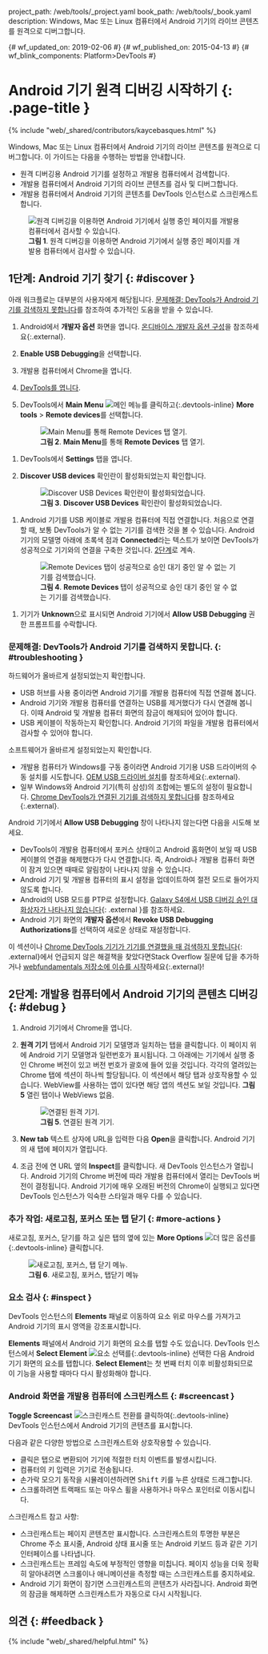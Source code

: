 project_path: /web/tools/_project.yaml
book_path: /web/tools/_book.yaml
description: Windows, Mac 또는 Linux 컴퓨터에서 Android 기기의 라이브 콘텐츠를 원격으로 디버그합니다.

{# wf_updated_on: 2019-02-06 #}
{# wf_published_on: 2015-04-13 #}
{# wf_blink_components: Platform>DevTools #}

<style>
.devtools-inline {
  max-height: 1em;
  vertical-align: middle;
}
</style>

# Android 기기 원격 디버깅 시작하기 {: .page-title }

{% include "web/_shared/contributors/kaycebasques.html" %}

Windows, 
Mac 또는 Linux 컴퓨터에서 Android 기기의 라이브 콘텐츠를 원격으로 디버그합니다. 이 가이드는 다음을 수행하는 방법을 안내합니다.

* 원격 디버깅용 Android 기기를 설정하고
  개발용 컴퓨터에서 검색합니다.
* 개발용 컴퓨터에서 Android 기기의 라이브 콘텐츠를 검사 및
  디버그합니다.
* 개발용 컴퓨터에서 Android 기기의 콘텐츠를
  DevTools 인스턴스로 스크린캐스트합니다.

<figure>
  <img src="imgs/remote-debugging.png"
       alt="원격 디버깅을 이용하면 Android 기기에서 실행 중인 페이지를
            개발용 컴퓨터에서 검사할 수 있습니다."/>
  <figcaption>
    <b>그림 1</b>. 원격 디버깅을 이용하면 Android 기기에서 실행 중인 페이지를
    개발용 컴퓨터에서 검사할 수 있습니다.
  </figcaption>
</figure>

## 1단계: Android 기기 찾기 {: #discover }

아래 워크플로는 대부분의 사용자에게 해당됩니다. [문제해결: DevTools가
Android 기기를 검색하지 못합니다](#troubleshooting)를 참조하여 추가적인 도움을 받을 수 있습니다.

1. Android에서 **개발자 옵션** 화면을 엽니다. [온디바이스 개발자 옵션
   구성](https://developer.android.com/studio/debug/dev-options.html)을 참조하세요{:.external}.
1. **Enable USB Debugging**을 선택합니다.
1. 개발용 컴퓨터에서 Chrome을 엽니다.
1. [DevTools를 엽니다](/web/tools/chrome-devtools/#open).
1. DevTools에서 **Main Menu** ![메인 메뉴][main]를 클릭하고{:.devtools-inline} 
   **More tools** > **Remote devices**를 선택합니다. 

     <figure>
       <img src="imgs/open-remote-devices.png"
            alt="Main Menu를 통해 Remote Devices 탭 열기."/>
       <figcaption>
         <b>그림 2</b>. <b>Main Menu</b>를 통해 <b>Remote Devices</b> 탭 열기.
       </figcaption>
     </figure>

[main]: /web/tools/chrome-devtools/images/three-dot.png
[open]: /web/tools/chrome-devtools/remote-debugging/imgs/open-remote-devices.png

1. DevTools에서 **Settings** 탭을 엽니다.

1. **Discover USB devices** 확인란이 활성화되었는지 확인합니다.

     <figure>
       <img src="imgs/discover-usb-devices.png" alt="Discover USB Devices 확인란이
           활성화되었습니다."/>
       <figcaption>
         <b>그림 3</b>. <b>Discover USB Devices</b> 확인란이 활성화되었습니다.
       </figcaption>
     </figure>

[discover]: /web/tools/chrome-devtools/remote-debugging/imgs/discover-usb-devices.png

1. Android 기기를 USB
  케이블로 개발용 컴퓨터에 직접 연결합니다. 처음으로 연결할 때, 보통 DevTools가 알 수 없는
 기기를 검색한 것을 볼 수 있습니다. Android 기기의
   모델명 아래에 초록색 점과 **Connected**라는 텍스트가 보이면 DevTools가 성공적으로
   기기와의 연결을 구축한 것입니다. [2단계](#debug)로 계속.

     <figure>
       <img src="imgs/unknown-device.png" alt="Remote Devices 탭이 성공적으로 승인 대기 중인
           알 수 없는 기기를 검색했습니다."/>
       <figcaption>
         <b>그림 4</b>. <b>Remote Devices </b> 탭이 성공적으로 승인 대기 중인
         알 수 없는 기기를 검색했습니다.
         </figcaption>
     </figure>


[unknown]: /web/tools/chrome-devtools/remote-debugging/imgs/unknown-device.png

1. 기기가 **Unknown**으로 표시되면 Android 기기에서 **Allow USB
   Debugging** 권한 프롬프트를 수락합니다. 

### 문제해결: DevTools가 Android 기기를 검색하지 못합니다. {: #troubleshooting }

하드웨어가 올바르게 설정되었는지 확인합니다.

* USB 허브를 사용 중이라면 Android 기기를
 개발용 컴퓨터에 직접 연결해 봅니다.
* Android 기기와 개발용 컴퓨터를 연결하는 USB를 제거했다가
  다시 연결해 봅니다. 이때 Android 및 개발용 컴퓨터 화면의
  잠금이 해제되어 있어야 합니다.
* USB 케이블이 작동하는지 확인합니다. Android 기기의
  파일을 개발용 컴퓨터에서 검사할 수 있어야 합니다.

소프트웨어가 올바르게 설정되었는지 확인합니다.

* 개발용 컴퓨터가 Windows를 구동 중이라면 Android 기기용 USB 드라이버의
  수동 설치를 시도합니다. [OEM USB 드라이버 설치][drivers]를 참조하세요{:.external}.
* 일부 Windows와 Android 기기(특히 삼성)의 조합에는 별도의
  설정이 필요합니다. [Chrome DevTools가 연결된 기기를 검색하지 못합니다][SO]를 참조하세요{:.external}.

Android 기기에서 **Allow USB Debugging** 창이 나타나지 않는다면 다음을 시도해 보세요.

* DevTools이 개발용 컴퓨터에서 포커스 상태이고 Android 홈화면이 보일 때
  USB 케이블의 연결을 해제했다가 다시 연결합니다. 즉,
  Android나 개발용 컴퓨터 화면이
  잠겨 있으면 때때로 알림창이 나타나지 않을 수 있습니다.
* Android 기기 및 개발용
  컴퓨터의 표시 설정을 업데이트하여 절전 모드로 들어가지 않도록 합니다.
* Android의 USB 모드를 PTP로 설정합니다. [Galaxy S4에서 USB 디버깅 승인
  대화상자가 나타나지 않습니다](https://android.stackexchange.com/questions/101933){: .external }를 참조하세요.
* Android 기기 화면의 **개발자 옵션**에서 **Revoke USB Debugging Authorizations**를 선택하여
  새로운 상태로 재설정합니다.

이 섹션이나 [Chrome DevTools 기기가 기기를 연결했을 때
검색하지 못합니다][SO]{: .external}에서 언급되지 않은 해결책을 찾았다면Stack
Overflow 질문에 답을 추가하거나 [webfundamentals 저장소에 이슈를 시작][issue]하세요{:.external}!

[drivers]: https://developer.android.com/tools/extras/oem-usb.html
[SO]: https://stackoverflow.com/questions/21925992
[issue]: https://github.com/google/webfundamentals/issues/new?title=[Remote%20Debugging]

## 2단계: 개발용 컴퓨터에서 Android 기기의 콘텐츠 디버깅 {: #debug }

1. Android 기기에서 Chrome을 엽니다.
1. **원격 기기** 탭에서 Android 기기 모델명과 일치하는 탭을 클릭합니다.
   이 페이지 위에 Android 기기 모델명과
   일련번호가 표시됩니다. 그 아래에는 기기에서 실행 중인 Chrome 버전이 있고
   버전 번호가 괄호에 들어 있을 것입니다. 각각의 열려있는 Chrome 탭에 섹션이 하나씩 할당됩니다. 이 섹션에서 해당 탭과
   상호작용할 수 있습니다. WebView를 사용하는 앱이 있다면
   해당 앱의 섹션도 보일 것입니다. <b>그림 5</b> 열린 탭이나 WebViews 없음.

     <figure>
       <img src="imgs/connected-remote-device.png" alt="연결된 원격 기기."/>
       <figcaption>
         <b>그림 5</b>. 연결된 원격 기기.
       </figcaption>
     </figure>

1. **New tab** 텍스트 상자에 URL을 입력한 다음 **Open**을 클릭합니다. Android 기기의 새 탭에
   페이지가 열립니다.

1. 조금 전에 연 URL 옆의 **Inspect**를 클릭합니다. 새 DevTools
  인스턴스가 열립니다. Android 기기의 Chrome 버전에 따라
   개발용 컴퓨터에서 열리는 DevTools 버전이 결정됩니다.
   Android 기기에 매우 오래된 버전의 Chrome이 실행되고 있다면
   DevTools 인스턴스가 익숙한 스타일과 매우 다를 수 있습니다.

### 추가 작업: 새로고침, 포커스 또는 탭 닫기 {: #more-actions }

새로고침, 포커스, 닫기를 하고 싶은 탭의 옆에 있는 **More Options** ![더 많은 옵션][more]를{:.devtools-inline} 
클릭합니다.

[more]: /web/tools/chrome-devtools/images/three-dot.png

<figure>
  <img src="imgs/reload.png" alt="새로고침, 포커스, 탭 닫기 메뉴."/>
  <figcaption>
    <b>그림 6</b>. 새로고침, 포커스, 탭닫기 메뉴
  </figcaption>
</figure>

### 요소 검사 {: #inspect }

DevTools 인스턴스의 **Elements** 패널로 이동하여
요소 위로 마우스를 가져가고 Android 기기의 표시 영역을 강조표시합니다.

**Elements** 패널에서
Android 기기 화면의 요소를 탭할 수도 있습니다. DevTools 인스턴스에서 **Select Element** ![요소
선택][select]를{:.devtools-inline} 선택한 다음
Android 기기 화면의 요소를 탭합니다. **Select Element**는
첫 번째 터치 이후 비활성화되므로 이 기능을 사용할 때마다
다시 활성화해야 합니다.

[select]: imgs/select-element.png

### Android 화면을 개발용 컴퓨터에 스크린캐스트 {: #screencast }

**Toggle Screencast** ![스크린캐스트 전환][screencast]를 클릭하여{:.devtools-inline}
DevTools 인스턴스에서 Android 기기의 콘텐츠를 표시합니다.

[screencast]: imgs/toggle-screencast.png

다음과 같은 다양한 방법으로 스크린캐스트와 상호작용할 수 있습니다.

* 클릭은 탭으로 변환되어 기기에 적절한 터치 이벤트를 발생시킵니다. 
* 컴퓨터의 키 입력은 기기로 전송됩니다. 
* 손가락 모으기 동작을 시뮬레이션하려면 <kbd>Shift</kbd> 키를 누른 상태로 드래그합니다. 
* 스크롤하려면 트랙패드 또는 마우스 휠을 사용하거나 마우스
  포인터로 이동시킵니다.

스크린캐스트 참고 사항:

* 스크린캐스트는 페이지 콘텐츠만 표시합니다. 스크린캐스트의 투명한 부분은 
  Chrome 주소 표시줄, Android 상태 
  표시줄 또는 Android 키보드 등과 같은 기기 인터페이스를 나타냅니다.
* 스크린캐스트는 프레임 속도에 부정적인 영향을 미칩니다. 페이지 성능을 더욱 정확히 알아내려면
  스크롤이나 애니메이션을 측정할 때는
  스크린캐스트를 중지하세요.
* Android 기기 화면이 잠기면 스크린캐스트의 콘텐츠가
  사라집니다. Android 화면의 잠금을 해제하면 스크린캐스트가
  자동으로 다시 시작됩니다.

## 의견 {: #feedback }

{% include "web/_shared/helpful.html" %}
